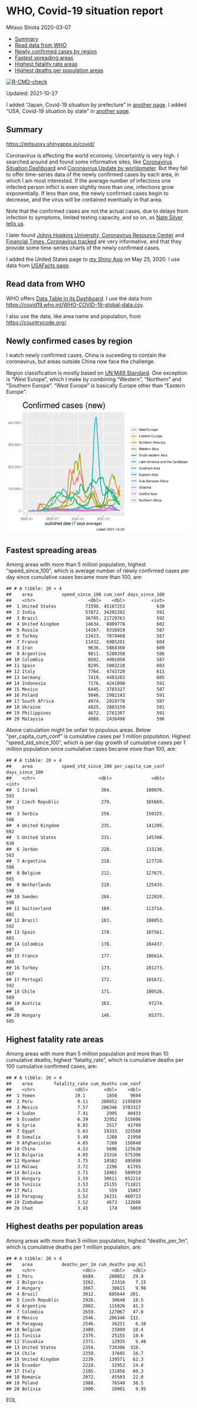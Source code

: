 WHO, Covid-19 situation report
================
Mitsuo Shiota
2020-03-07

-   [Summary](#summary)
-   [Read data from WHO](#read-data-from-who)
-   [Newly confirmed cases by region](#newly-confirmed-cases-by-region)
-   [Fastest spreading areas](#fastest-spreading-areas)
-   [Highest fatality rate areas](#highest-fatality-rate-areas)
-   [Highest deaths per population
    areas](#highest-deaths-per-population-areas)

<!-- badges: start -->

[![R-CMD-check](https://github.com/mitsuoxv/covid/workflows/R-CMD-check/badge.svg)](https://github.com/mitsuoxv/covid/actions)
<!-- badges: end -->

Updated: 2021-10-27

I added “Japan, Covid-19 situation by prefecture” in [another
page](Japan.md). I added “USA, Covid-19 situation by state” in [another
page](USA.md).

## Summary

<https://mitsuoxv.shinyapps.io/covid/>

Coronavirus is affecting the world economy. Uncertaintiy is very high. I
searched around and found some informative sites, like [Coronavirus
Situation
Dashboard](https://who.maps.arcgis.com/apps/opsdashboard/index.html#/c88e37cfc43b4ed3baf977d77e4a0667)
and [Coronavirus Update by
worldometer](https://www.worldometers.info/coronavirus/). But they fail
to offer time-series data of the newly confirmed cases by each area, in
which I am most interested. If the average number of infections one
infected person inflict is even slightly more than one, infections grow
exponentially. If less than one, the newly confirmed cases begin to
decrease, and the virus will be contained eventually in that area.

Note that the confirmed cases are not the actual cases, due to delays
from infection to symptoms, limited testing capacity, and so on, as
[Nate Silver tells
us](https://fivethirtyeight.com/features/coronavirus-case-counts-are-meaningless/).

I later found [Johns Hopkins University, Coronavirus Resource
Center](https://coronavirus.jhu.edu/) and [Financial Times, Coronavirus
tracked](https://www.ft.com/content/a26fbf7e-48f8-11ea-aeb3-955839e06441)
are very informative, and that they provide some time-series charts of
the newly confirmed cases.

I added the United States page to [my Shiny
App](https://mitsuoxv.shinyapps.io/covid/) on May 25, 2020. I use data
from [USAFacts
page](https://usafacts.org/visualizations/coronavirus-covid-19-spread-map/).

## Read data from WHO

WHO offers [Data Table in its Dashboard](https://covid19.who.int/table).
I use the data from
<https://covid19.who.int/WHO-COVID-19-global-data.csv>.

I also use the data, like area name and population, from
<https://countrycode.org/>.

## Newly confirmed cases by region

I watch newly confirmed cases. China is suceeding to contain the
coronavirus, but areas outside China now face the challenge.

Region classification is mostly based on [UN M49
Standard](https://unstats.un.org/unsd/methodology/m49/). One exception
is “West Europe”, which I make by combining “Western”, “Northern” and
“Southern Europe”. “West Europe” is basically Europe other than “Eastern
Europe”.

![](README_files/figure-gfm/chart-1.png)<!-- -->

## Fastest spreading areas

Among areas with more than 5 million population, highest
“speed\_since\_100”, which is average number of newly confirmed cases
per day since cumulative cases became more than 100, are:

    ## # A tibble: 20 × 4
    ##    area           speed_since_100 cum_conf days_since_100
    ##    <chr>                    <dbl>    <dbl>          <int>
    ##  1 United States           71598. 45107253            630
    ##  2 India                   57872. 34202202            591
    ##  3 Brazil                  36705. 21729763            592
    ##  4 United Kingdom          14634.  8809778            602
    ##  5 Russia                  14167.  8316019            587
    ##  6 Turkey                  13423.  7879468            587
    ##  7 France                  11432.  6905201            604
    ##  8 Iran                     9636.  5868360            609
    ##  9 Argentina                9011.  5280358            586
    ## 10 Colombia                 8502.  4991050            587
    ## 11 Spain                    8295.  5002218            603
    ## 12 Italy                    7764.  4743720            611
    ## 13 Germany                  7410.  4483203            605
    ## 14 Indonesia                7176.  4241090            591
    ## 15 Mexico                   6445.  3783327            587
    ## 16 Poland                   5046.  2982143            591
    ## 17 South Africa             4974.  2919778            587
    ## 18 Ukraine                  4825.  2803159            581
    ## 19 Philippines              4672.  2761307            591
    ## 20 Malaysia                 4088.  2436498            596

Above calculation might be unfair to populous areas. Below
“per\_capita\_cum\_conf” is cumulative cases per 1 million population.
Highest “speed\_std\_since\_100”, which is per day growth of cumulative
cases per 1 million population since cumulative cases became more than
100, are:

    ## # A tibble: 20 × 4
    ##    area           speed_std_since_100 per_capita_cum_conf days_since_100
    ##    <chr>                        <dbl>               <dbl>          <int>
    ##  1 Israel                        304.             180076.            593
    ##  2 Czech Republic                279.             165669.            593
    ##  3 Serbia                        256.             150325.            586
    ##  4 United Kingdom                235.             141299.            602
    ##  5 United States                 231.             145398.            630
    ##  6 Jordan                        228.             133136.            583
    ##  7 Argentina                     218.             127720.            586
    ##  8 Belgium                       212.             127675.            601
    ##  9 Netherlands                   210.             125435.            598
    ## 10 Sweden                        204.             122019.            598
    ## 11 Switzerland                   189.             113714.            602
    ## 12 Brazil                        183.             108053.            592
    ## 13 Spain                         178.             107561.            603
    ## 14 Colombia                      178.             104437.            587
    ## 15 France                        177.             106614.            604
    ## 16 Turkey                        173.             101273.            587
    ## 17 Portugal                      172.             101672.            592
    ## 18 Chile                         171.             100526.            589
    ## 19 Austria                       163.              97274.            596
    ## 20 Hungary                       146.              85375.            585

## Highest fatality rate areas

Among areas with more than 5 million population and more than 10
cumulative deaths, highest “fatality\_rate”, which is cumulative deaths
per 100 cumulative confirmed cases, are:

    ## # A tibble: 20 × 4
    ##    area        fatality_rate cum_deaths cum_conf
    ##    <chr>               <dbl>      <dbl>    <dbl>
    ##  1 Yemen               19.1        1850     9694
    ##  2 Peru                 9.11     200052  2195859
    ##  3 Mexico               7.57     286346  3783327
    ##  4 Sudan                7.41       2995    40433
    ##  5 Ecuador              6.39      32952   515606
    ##  6 Syria                6.02       2517    41799
    ##  7 Egypt                5.63      18333   325508
    ##  8 Somalia              5.49       1208    21998
    ##  9 Afghanistan          4.65       7260   156040
    ## 10 China                4.53       5696   125620
    ## 11 Bulgaria             4.05      23316   575306
    ## 12 Myanmar              3.75      18582   495898
    ## 13 Malawi               3.72       2296    61765
    ## 14 Bolivia              3.71      18901   509919
    ## 15 Hungary              3.59      30611   852214
    ## 16 Tunisia              3.53      25155   711821
    ## 17 Mali                 3.52        559    15867
    ## 18 Paraguay             3.52      16231   460723
    ## 19 Zimbabwe             3.52       4673   132688
    ## 20 Chad                 3.43        174     5069

## Highest deaths per population areas

Among areas with more than 5 million population, highest
“deaths\_per\_1m”, which is cumulative deaths per 1 million population,
are:

    ## # A tibble: 20 × 4
    ##    area           deaths_per_1m cum_deaths pop_mil
    ##    <chr>                  <dbl>      <dbl>   <dbl>
    ##  1 Peru                   6689.     200052   29.9 
    ##  2 Bulgaria               3262.      23316    7.15
    ##  3 Hungary                3067.      30611    9.98
    ##  4 Brazil                 3012.     605644  201.  
    ##  5 Czech Republic         2926.      30648   10.5 
    ##  6 Argentina              2802.     115826   41.3 
    ##  7 Colombia               2659.     127067   47.8 
    ##  8 Mexico                 2546.     286346  112.  
    ##  9 Paraguay               2546.      16231    6.38
    ## 10 Belgium                2489.      25889   10.4 
    ## 11 Tunisia                2376.      25155   10.6 
    ## 12 Slovakia               2371.      12935    5.46
    ## 13 United States          2354.     730306  310.  
    ## 14 Chile                  2250.      37685   16.7 
    ## 15 United Kingdom         2239.     139571   62.3 
    ## 16 Ecuador                2228.      32952   14.8 
    ## 17 Italy                  2185.     131856   60.3 
    ## 18 Romania                2072.      45503   22.0 
    ## 19 Poland                 1988.      76540   38.5 
    ## 20 Bolivia                1900.      18901    9.95

EOL
